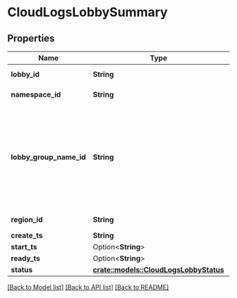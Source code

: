 # CloudLogsLobbySummary

## Properties

Name | Type | Description | Notes
------------ | ------------- | ------------- | -------------
**lobby_id** | **String** | A universally unique identifier. | 
**namespace_id** | **String** | A universally unique identifier. | 
**lobby_group_name_id** | **String** | A human readable short identifier used to references resources. Different than a `rivet.common#Uuid` because this is intended to be human readable. Different than `rivet.common#DisplayName` because this should not include special characters and be short. | 
**region_id** | **String** | A universally unique identifier. | 
**create_ts** | **String** | RFC3339 timestamp. | 
**start_ts** | Option<**String**> | RFC3339 timestamp. | [optional]
**ready_ts** | Option<**String**> | RFC3339 timestamp. | [optional]
**status** | [**crate::models::CloudLogsLobbyStatus**](CloudLogsLobbyStatus.md) |  | 

[[Back to Model list]](../README.md#documentation-for-models) [[Back to API list]](../README.md#documentation-for-api-endpoints) [[Back to README]](../README.md)


